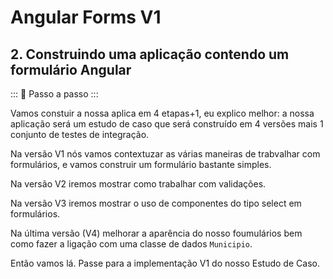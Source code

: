 # Angular Forms V1

## 2. Construindo uma aplicação contendo um formulário Angular

::: :walking: Passo a passo :::  

Vamos constuir a nossa aplica em 4 etapas+1, eu explico melhor: a nossa aplicação será um estudo de caso que será construído em 4 versões mais 1 conjunto de testes de integração.

Na versão V1 nós vamos contextuzar as várias maneiras de trabvalhar com formulários, e vamos construir um formulário bastante simples.

Na versão V2 iremos mostrar como trabalhar com validações.

Na versão V3 iremos mostrar o uso de  componentes do tipo select em formulários.

Na última versão (V4) melhorar a aparência do nosso foumulários bem como fazer a ligação com uma classe de dados `Municipio`.

Então vamos lá. Passe para a implementação V1 do nosso Estudo de Caso.